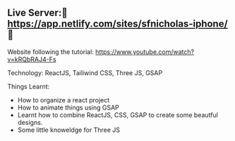 ## Live Server:🌟 https://app.netlify.com/sites/sfnicholas-iphone/ 🌟

Website following the tutorial: https://www.youtube.com/watch?v=kRQbRAJ4-Fs

Technology: ReactJS, Tailiwind CSS, Three JS, GSAP

Things Learnt:
- How to organize a react project
- How to animate things using GSAP
- Learnt how to combine ReactJS, CSS, GSAP to create some beautful designs. 
- Some little knoweldge for Three JS
